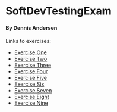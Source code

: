 # SoftDevTestingExam
#### By Dennis Andersen

Links to exercises:
- [Exercise One]()
- [Exercise Two](https://github.com/tjaydk/SoftDevTestingExam/blob/master/Exercises/Execise%202.md)
- [Exercise Three]()
- [Exercise Four]()
- [Exercise Five]()
- [Exercise Six]()
- [Exercise Seven]()
- [Exercise Eight]()
- [Exercise Nine]()
